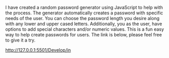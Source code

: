 I have created a random password generator using JavaScript to help with the process. 
The generator automatically creates a password with specific needs of the user. You can choose the password length you desire along with any lower and upper cased letters. Additionally, you as the user, have options to add special characters and/or numeric values. 
This is a fun easy way to help create passwords for users. The link is below, please feel free to give it a try. 

http://127.0.0.1:5501/Develop/in
